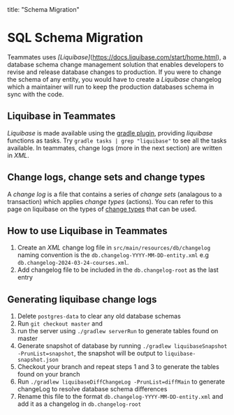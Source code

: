<frontmatter>
  title: "Schema Migration"
</frontmatter>

# SQL Schema Migration

Teammates uses _[Liquibase]_(https://docs.liquibase.com/start/home.html), a database schema change management solution that enables developers to revise and release database changes to production. If you were to change the schema of any entity, you would have to create a _Liquibase_ changelog which a maintainer will run to keep the production databases schema in sync with the code.

## Liquibase in Teammates
_Liquibase_ is made available using the [gradle plugin](https://github.com/liquibase/liquibase-gradle-plugin), providing _liquibase_ functions as tasks. Try `gradle tasks | grep "liquibase"` to see all the tasks available. In teammates, change logs (more in the next section) are written in _XML_.

## Change logs, change sets and change types
A _change log_ is a file that contains a series of _change sets_ (analagous to a transaction) which applies _change types_ (actions). You can refer to this page on liquibase on the types of [change types](https://docs.liquibase.com/change-types/home.html) that can be used.

## How to use Liquibase in Teammates
1. Create an _XML_ change log file in `src/main/resources/db/changelog` naming convention is the `db.changelog-YYYY-MM-DD-entity.xml` e.g `db.changelog-2024-03-24-courses.xml`.
2. Add changelog file to be included in the `db.changelog-root` as the last entry

## Generating liquibase change logs
1. Delete `postgres-data` to clear any old database schemas
2. Run `git checkout master` and 
3. run the server using `./gradlew serverRun` to generate tables found on master
4. Generate snapshot of database by running `./gradlew liquibaseSnapshot -PrunList=snapshot`, the snapshot will be output to `liquibase-snapshot.json`
4. Checkout your branch and repeat steps 1 and 3 to generate the tables found on your branch
5. Run `./gradlew liquibaseDiffChangeLog -PrunList=diffMain` to generate changeLog to resolve database schema differences
6. Rename this file to the format `db.changelog-YYYY-MM-DD-entity.xml` and add it as a changelog in `db.changelog-root`


